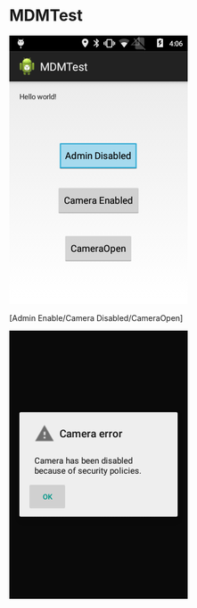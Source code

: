 # MDMTest

![Alt text](https://github.com/darkuess/MDMTest/blob/master/main.png "MDMTest_main_screenshot")

[Admin Enable/Camera Disabled/CameraOpen]

![Alt text](https://github.com/darkuess/MDMTest/blob/master/camera_disable.png "Camera Disabled")
